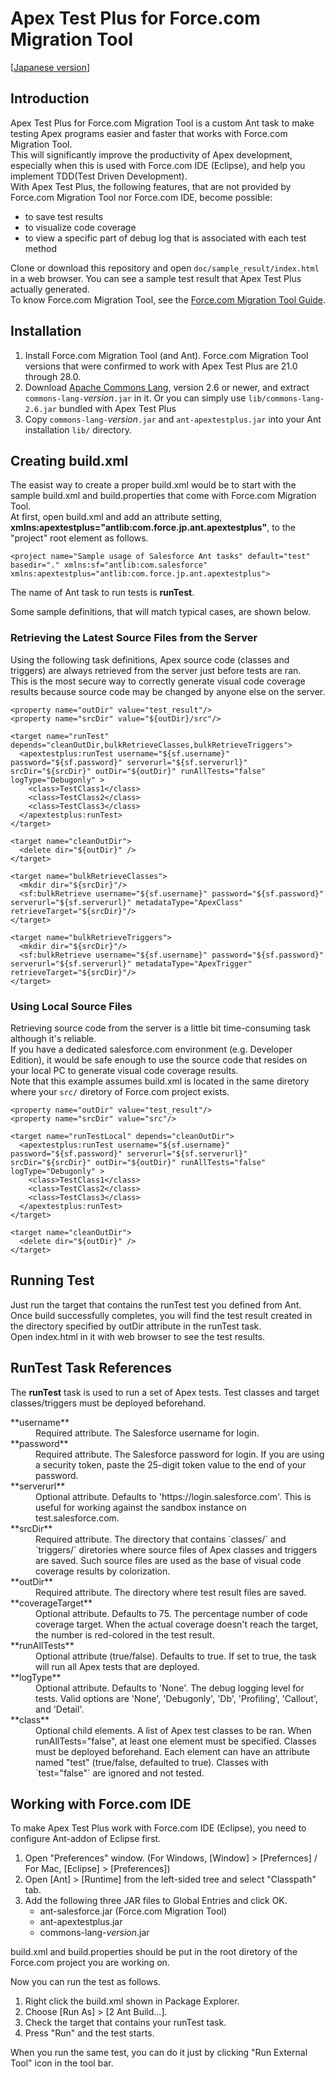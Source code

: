 Apex Test Plus for Force.com Migration Tool
===========================================
\[[Japanese version](/DeveloperForceJapan/ApexTestPlus/blob/master/README_ja.md)\]

Introduction
------------
Apex Test Plus for Force.com Migration Tool is a custom Ant task to make testing Apex programs easier and faster that works with Force.com Migration Tool.  
This will significantly improve the productivity of Apex development, especially when this is used with Force.com IDE (Eclipse), and help you implement TDD(Test Driven Development).  
With Apex Test Plus, the following features, that are not provided by Force.com Migration Tool nor Force.com IDE, become possible:

* to save test results
* to visualize code coverage
* to view a specific part of debug log that is associated with each test method

Clone or download this repository and open `doc/sample_result/index.html` in a web browser. You can see a sample test result that Apex Test Plus actually generated.  
To know Force.com Migration Tool, see the [Force.com Migration Tool Guide](http://www.salesforce.com/us/developer/docs/daas/index.htm).


Installation
------------

1. Install Force.com Migration Tool (and Ant). Force.com Migration Tool versions that were confirmed to work with Apex Test Plus are 21.0 through 28.0.
1. Download [Apache Commons Lang](http://commons.apache.org/lang/download\_lang.cgi), version 2.6 or newer, and extract `commons-lang-`*version*`.jar` in it. Or you can simply use `lib/commons-lang-2.6.jar` bundled with Apex Test Plus
1. Copy `commons-lang-`*version*`.jar` and `ant-apextestplus.jar` into your Ant installation `lib/` directory.


Creating build.xml
------------------
The easist way to create a proper build.xml would be to start with the sample build.xml and build.properties that come with Force.com Migration Tool.  
At first, open build.xml and add an attribute setting, **xmlns:apextestplus="antlib:com.force.jp.ant.apextestplus"**, to the "project" root element as follows.

    <project name="Sample usage of Salesforce Ant tasks" default="test" basedir="." xmlns:sf="antlib:com.salesforce" xmlns:apextestplus="antlib:com.force.jp.ant.apextestplus">

The name of Ant task to run tests is **runTest**.

Some sample definitions, that will match typical cases, are shown below.

### Retrieving the Latest Source Files from the Server
Using the following task definitions, Apex source code (classes and triggers) are always retrieved from the server just before tests are ran.  
This is the most secure way to correctly generate visual code coverage results because source code may be changed by anyone else on the server.

    <property name="outDir" value="test_result"/>
    <property name="srcDir" value="${outDir}/src"/>

    <target name="runTest" depends="cleanOutDir,bulkRetrieveClasses,bulkRetrieveTriggers">
      <apextestplus:runTest username="${sf.username}" password="${sf.password}" serverurl="${sf.serverurl}" srcDir="${srcDir}" outDir="${outDir}" runAllTests="false" logType="Debugonly" >
        <class>TestClass1</class>
        <class>TestClass2</class>
        <class>TestClass3</class>
      </apextestplus:runTest>
    </target>

    <target name="cleanOutDir">
      <delete dir="${outDir}" />
    </target>

    <target name="bulkRetrieveClasses">
      <mkdir dir="${srcDir}"/>
      <sf:bulkRetrieve username="${sf.username}" password="${sf.password}" serverurl="${sf.serverurl}" metadataType="ApexClass" retrieveTarget="${srcDir}"/>
    </target>

    <target name="bulkRetrieveTriggers">
      <mkdir dir="${srcDir}"/>
      <sf:bulkRetrieve username="${sf.username}" password="${sf.password}" serverurl="${sf.serverurl}" metadataType="ApexTrigger" retrieveTarget="${srcDir}"/>
    </target>

### Using Local Source Files
Retrieving source code from the server is a little bit time-consuming task although it's reliable.  
If you have a dedicated salesforce.com environment (e.g. Developer Edition), it would be safe enough to use the source code that resides on your local PC to generate visual code coverage results.  
Note that this example assumes build.xml is located in the same diretory where your `src/` diretory of Force.com project exists.

    <property name="outDir" value="test_result"/>
    <property name="srcDir" value="src"/>

    <target name="runTestLocal" depends="cleanOutDir">
      <apextestplus:runTest username="${sf.username}" password="${sf.password}" serverurl="${sf.serverurl}" srcDir="${srcDir}" outDir="${outDir}" runAllTests="false" logType="Debugonly" >
        <class>TestClass1</class>
        <class>TestClass2</class>
        <class>TestClass3</class>
      </apextestplus:runTest>
    </target>

    <target name="cleanOutDir">
      <delete dir="${outDir}" />
    </target>


Running Test
------------
Just run the target that contains the runTest test you defined from Ant.  
Once build successfully completes, you will find the test result created in the directory specified by outDir attribute in the runTest task.  
Open index.html in it with web browser to see the test results.


RunTest Task References
-----------------------
The **runTest** task is used to run a set of Apex tests. Test classes and target classes/triggers must be deployed beforehand.

<dl>
<dt>**username**</dt>

<dd>Required attribute. The Salesforce username for login.</dd>

<dt>**password**</dt>

<dd>Required attribute. The Salesforce password for login. If you are using a security token, paste the 25-digit token value to the end of your password.</dd>

<dt>**serverurl**</dt>

<dd>Optional attribute. Defaults to 'https://login.salesforce.com'. This is useful for working against the sandbox instance on test.salesforce.com. </dd>

<dt>**srcDir**</dt>

<dd>Required attribute. The directory that contains `classes/` and `triggers/` diretories where source files of Apex classes and triggers are saved.
Such source files are used as the base of visual code coverage results by colorization.
</dd>

<dt>**outDir**</dt>

<dd>Required attribute. The directory where test result files are saved.</dd>

<dt>**coverageTarget**</dt>

<dd>Optional attribute. Defaults to 75. The percentage number of code coverage target. When the actual coverage doesn't reach the target, the number is red-colored in the test result.</dd>

<dt>**runAllTests**</dt>

<dd>Optional attribute (true/false). Defaults to true. If set to true, the task will run all Apex tests that are deployed.</dd>

<dt>**logType**</dt>
<dd>Optional attribute.  Defaults to 'None'. The debug logging level for tests. Valid options are 'None', 'Debugonly', 'Db', 'Profiling', 'Callout', and 'Detail'.</dd>

<dt>**class**</dt>

<dd>Optional child elements. A list of Apex test classes to be ran. When runAllTests="false", at least one element must be specified. Classes must be deployed beforehand. Each element can have an attribute named "test" (true/false, defaulted to true). Classes with `test="false"` are ignored and not tested.</dd>


Working with Force.com IDE
--------------------------
To make Apex Test Plus work with Force.com IDE (Eclipse), you need to configure Ant-addon of Eclipse first.

1. Open "Preferences" window. (For Windows, [Window] > [Prefernces] / For Mac, [Eclipse] > [Preferences])
1. Open [Ant] > [Runtime] from the left-sided tree and select "Classpath" tab.
1. Add the following three JAR files to Global Entries and click OK.
    * ant-salesforce.jar (Force.com Migration Tool)
    * ant-apextestplus.jar
    * commons-lang-*version*.jar

build.xml and build.properties should be put in the root diretory of the Force.com project you are working on.

Now you can run the test as follows.

1. Right click the build.xml shown in Package Explorer.
1. Choose [Run As] > [2 Ant Build...].
1. Check the target that contains your runTest task.
1. Press "Run" and the test starts.

When you run the same test, you can do it just by clicking "Run External Tool" icon in the tool bar.
